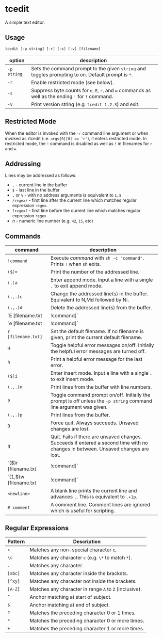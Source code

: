 # tcedit

A simple text editor.

## Usage

```
tcedit [-p string] [-r] [-s] [-v] [filename]
```

| option      | description                                                                                         |
| ----------- | --------------------------------------------------------------------------------------------------- |
| `-p string` | Sets the command prompt to the given `string` and toggles prompting to on. Default prompt is `*`.   |
| `-r`        | Enable restricted mode (see below).                                                                 |
| `-s`        | Suppress byte counts for `e`, `E`, `r`, and `w` commands as well as the ending `!` for `!` command. |
| `-v`        | Print version string (e.g. `tcedit 1.2.3`) and exit.                                                |

## Restricted Mode

When the editor is invoked with the `-r` command line argument or when invoked as rtcedit (i.e. `argv[0][0] == 'r'`),
it enters restricted mode. In restricted mode, the `!` command is disabled as well as `!` in filenames for `r` and `w`.

## Addressing

Lines may be addressed as follows:

* `.` - current line in the buffer
* `$` - last line in the buffer
* `,` or `%` - with no address arguments is equivalent to `1,$`
* `/regex/` - first line after the current line which matches regular expression `regex`.
* `?regex?` - first line before the current line which matches regular expression `regex`.
* _n_ - numeric line number (e.g. `42`, `15`, etc)

## Commands

| command                            | description                                                                                                                          |
| ---------------------------------- | ------------------------------------------------------------------------------------------------------------------------------------ |
| `!command`                         | Execute *command* with `sh -c "command"`. Prints `!` when `sh` exits.                                                                |
| `($)=`                             | Print the number of the addressed line.                                                                                              |
| `(.)a`                             | Enter append mode. Input a line with a single `.` to exit append mode.                                                               |
| `(.,.)c`                           | Change the addressed line(s) in the buffer. Equivalent to N,Md followed by Ni.                                                       |
| `(.,.)d`                           | Delete the addressed line(s) from the buffer.                                                                                        |
| `E [filename.txt | !command]`      | Forcefully deletes the buffer and reads the text of a file into the buffer. It sets the default file name. Unsaved changes are lost. |
| `e [filename.txt | !command]`      | Deletes the buffer and reads the text of a file into the buffer. It sets the default file name.                                      |
| `f [filename.txt]`                 | Set the default filename. If no filename is given, print the current default filename.                                               |
| `H`                                | Toggle helpful error messages on/off. Initially the helpful error messages are turned off.                                           |
| `h`                                | Print a helpful error message for the last error.                                                                                    |
| `($)i`                             | Enter insert mode. Input a line with a single `.` to exit insert mode.                                                               |
| `(.,.)n`                           | Print lines from the buffer with line numbers.                                                                                       |
| `P`                                | Toggle command prompt on/off. Initially the prompt is off unless the `-p string` command line argument was given.                    |
| `(.,.)p`                           | Print lines from the buffer.                                                                                                         |
| `Q`                                | Force quit. Always succeeds. Unsaved changes are lost.                                                                               |
| `q`                                | Quit. Fails if there are unsaved changes. Succeeds if entered a second time with no changes in between. Unsaved changes are lost.    |
| `($)r [filename.txt | !command]`   | Read the text of a file into the buffer. A filename must be given if one has not been set (either via cmd line args or `f`).         |
| `(1,$)w [filename.txt | !command]` | Write the text to a file. A filename must be given if one has not been set (either via cmd line args or `f`).                        |
| `<newline>`                        | A blank line prints the current line and advances `.`. This is equivalent to `.+1p`.                                                 |
| `# comment`                        | A comment line. Comment lines are ignored which is useful for scripting.                                                             |

## Regular Expressions

| Pattern | Description                                            |
| ------- | ------------------------------------------------------ |
| `c`     | Matches any non-special character `c`.                 |
| `\c`    | Matches any character `c` (e.g. `\*` to match `*`).    |
| `.`     | Matches any character.                                 |
| `[abc]` | Matches any character inside the brackets.             |
| `[^xy]` | Matches any character not inside the brackets.         |
| `[A-Z]` | Matches any character in range `A` to `Z` (inclusive). |
| `^`     | Anchor matching at start of subject.                   |
| `$`     | Anchor matching at end of subject.                     |
| `?`     | Matches the preceding character 0 or 1 times.          |
| `*`     | Matches the preceding character 0 or more times.       |
| `+`     | Matches the preceding character 1 or more times.       |
